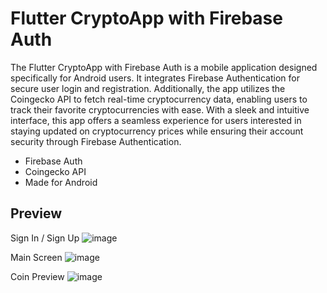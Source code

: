 
# Flutter CryptoApp with Firebase Auth


The Flutter CryptoApp with Firebase Auth is a mobile application designed specifically for Android users. It integrates Firebase Authentication for secure user login and registration. Additionally, the app utilizes the Coingecko API to fetch real-time cryptocurrency data, enabling users to track their favorite cryptocurrencies with ease. With a sleek and intuitive interface, this app offers a seamless experience for users interested in staying updated on cryptocurrency prices while ensuring their account security through Firebase Authentication.

* Firebase Auth
* Coingecko API
* Made for Android





## Preview
Sign In / Sign Up
![image](https://github.com/Dominikk27/CryptoApp-withFirebaseAuth/assets/69403234/808cfd30-f35a-4472-af27-54b2022b64e1)


Main Screen
![image](https://github.com/Dominikk27/CryptoApp-withFirebaseAuth/assets/69403234/1a5a8f3f-eec7-4be4-97f3-db86d3258dd5)


Coin Preview
![image](https://github.com/Dominikk27/CryptoApp-withFirebaseAuth/assets/69403234/2e6dfd1b-5832-4731-8af2-ad3c201c0520)
